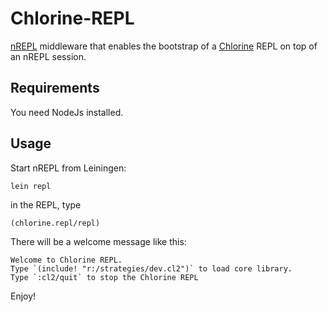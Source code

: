 # Chlorine-REPL

[nREPL](http://github.com/clojure/tools.nrepl) middleware that enables the
bootstrap of a [Chlorine](http://github.com/chlorinejs/chlorine) REPL on top of an nREPL
session.

## Requirements
You need NodeJs installed.

## Usage
Start nREPL from Leiningen:
```
lein repl
```

in the REPL, type
```
(chlorine.repl/repl)
```
There will be a welcome message like this:
```
Welcome to Chlorine REPL.
Type `(include! "r:/strategies/dev.cl2")` to load core library.
Type `:cl2/quit` to stop the Chlorine REPL
```
Enjoy!
